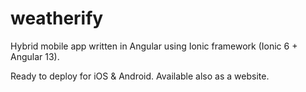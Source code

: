 # weatherify

Hybrid mobile app written in Angular using Ionic framework (Ionic 6 + Angular 13).

Ready to deploy for iOS & Android. Available also as a website.
